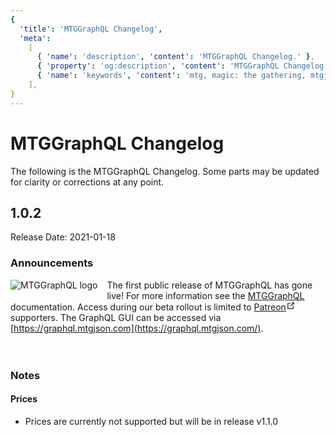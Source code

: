 ```yaml
---
{
  'title': 'MTGGraphQL Changelog',
  'meta':
    [
      { 'name': 'description', 'content': 'MTGGraphQL Changelog.' },
      { 'property': 'og:description', 'content': 'MTGGraphQL Changelog.' },
      { 'name': 'keywords', 'content': 'mtg, magic: the gathering, mtgjson, json, mtggraphql changelog, changelog' },
    ],
}
---
```


# MTGGraphQL Changelog

The following is the MTGGraphQL Changelog. Some parts may be updated for clarity or corrections at any point.

## 1.0.2

Release Date: 2021-01-18

### Announcements

<img style="max-height: 100px; float: left; margin: 0 15px 15px 0;" alt="MTGGraphQL logo" src="/images/assets/thumbnail-logo-mtggraphql.jpg" />The first public release of MTGGraphQL has gone live! For more information see the [MTGGraphQL](/mtggraphql/) documentation. Access during our beta rollout is limited to <a href="https://www.patreon.com/MTGJSON" class="link-inline-image patreon" target="_blank" rel="noreferrer noopener">Patreon<svg xmlns="http://www.w3.org/2000/svg" aria-hidden="true" x="0px" y="0px" viewBox="0 0 100 100" width="15" height="15" class="icon outbound"><path fill="currentColor" d="M18.8,85.1h56l0,0c2.2,0,4-1.8,4-4v-32h-8v28h-48v-48h28v-8h-32l0,0c-2.2,0-4,1.8-4,4v56C14.8,83.3,16.6,85.1,18.8,85.1z"></path> <polygon fill="currentColor" points="45.7,48.7 51.3,54.3 77.2,28.5 77.2,37.2 85.2,37.2 85.2,14.9 62.8,14.9 62.8,22.9 71.5,22.9"></polygon></svg></a> supporters. The GraphQL GUI can be accessed via [https://graphql.mtgjson.com](https://graphql.mtgjson.com/).
<br /><br /><br />

### Notes

#### Prices

- Prices are currently not supported but will be in release v1.1.0
